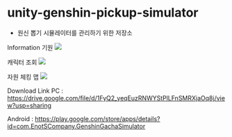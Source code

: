 # unity-genshin-pickup-simulator
- 원신 뽑기 시뮬레이터를 관리하기 위한 저장소

Information
기원
<img src="imgs/zhongli_pickup.gif">

캐릭터 조회
<img src="imgs/skill_page.gif">

자원 체킹 맵
<img src="imgs/map_page.gif">

Download Link
PC : https://drive.google.com/file/d/1FyQ2_yeqEuzRNWYStPlLFnSMRXjaOq8j/view?usp=sharing

Android : https://play.google.com/store/apps/details?id=com.EnotSCompany.GenshinGachaSimulator